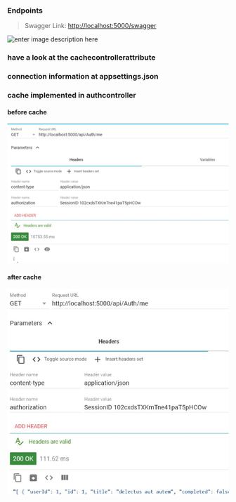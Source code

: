 ### Endpoints 

> Swagger Link:
[http://localhost:5000/swagger](http://localhost:4000/swagger)

![enter image description here](https://lh3.googleusercontent.com/-jYvrPSbtY2kQH3DQF3WsPfG3K8wfoin5tM2QZz3PNaHCQJRzJYDn7iW2uibj9wefrMuDpX7oHlM "teste")

### have a look at the cachecontrollerattribute
### connection information at appsettings.json
### cache implemented in authcontroller

#### before cache

![enter image description here](https://github.com/krishnanandsivaraj/http-response-cache/blob/master/me1.JPG)


#### after cache

![enter image description here](https://github.com/krishnanandsivaraj/http-response-cache/blob/master/me2.JPG)

